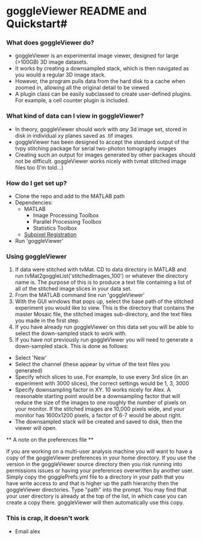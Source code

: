 # goggleViewer README and Quickstart#


### What does goggleViewer do? ###

* goggleViewer is an experimental image viewer, designed for large (>100GB) 3D image datasets.
* It works by creating a downsampled stack, which is then navigated as you would a regular 3D image stack. 
* However, the program pulls data from the hard disk to a cache when zoomed in, allowing all the original detail to be viewed
* A plugin class can be easily subclassed to create user-defined plugins. For example, a cell counter plugin is included.

### What kind of data can I view in goggleViewer? ###

* In theory, goggleViewer should work with *any* 3d image set, stored in disk in individual xy planes saved as .tif images
* goggleViewer has been designed to accept the standard output of the tvpy stitching package for serial two-photon tomography images
* Creating such an output for images generated by other packages should not be difficult. goggleViewer works nicely with tvmat stitched image files too (I'm told...)

### How do I get set up? ###

* Clone the repo and add to the MATLAB path
* Dependencies:
    * MATLAB
        * Image Processing Toolbox
        * Parallel Processing Toolbox
        * Statistics Toolbox
    * [Subpixel Registration](http://www.mathworks.com/matlabcentral/fileexchange/18401-efficient-subpixel-image-registration-by-cross-correlation)
* Run 'goggleViewer'

### Using goggleViewer ###
1. If data were stitched with tvMat. CD to data directory in MATLAB and run tvMat2goggleList('stitchedImages_100') or whatever the directory name is.
The purpose of this is to produce a text file containing a list of all of the stitched image slices in your data set. 
2. From the MATLAB command line run 'goggleViewer'
3. With the GUI windows that pops up, select the base path of the stitched experiment you would like to view. This is the directory that contains the master Mosaic file, the stitched images sub-directory, and the text files you made in the first step. 
4. If you have already run goggleViewer on this data set you will be able to select the down-sampled stack to work with. 
5. If you have not previously run goggleViewer you will need to generate a down-sampled stack. This is done as follows:

 - Select 'New'
 - Select the channel (these appear by virtue of the text files you generated)
 - Specify which slices to use. For example, to use every 3rd slice (in an experiment with 3000 slices), the correct settings would be 1, 3, 3000
 - Specify downsampling factor in XY. 10 works nicely for Alex. A reasonable starting point would be a downsampling factor that will reduce the size of the images to one roughly the number of pixels on your monitor. If the stitched images are 10,000 pixels wide, and your monitor has 1600x1200 pixels, a factor of 6-7 would be about right.
  - The downsampled stack will be created and saved to disk, then the viewer will open.

** A note on the preferences file **

If you are working on a multi-user analysis machine you will want to have a copy of the goggleViewer preferences in your home directory. If you use the version in the goggleViewer source directory then you risk running into permissions issues or having your preferences overwritten by another user. Simply copy the gogglePrefs.yml file to a directory in your path that you have write access to and that is higher up the path hierarchy then the goggleViewer  directories. Type "path" into the prompt. You may find that your user directory is already at the top of the list, in which case you can create a copy there. goggleViewer will then automatically use this copy.


### This is crap, it doesn't work ###

* Email alex